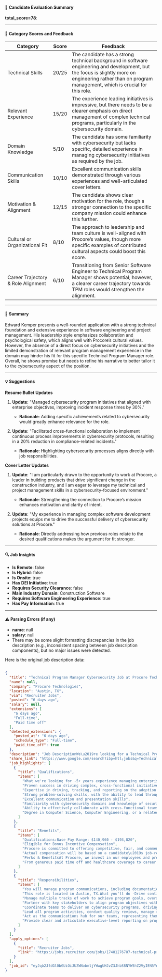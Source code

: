 #### 📄 Candidate Evaluation Summary
**total_score=78**:  

---

#### 🎯 Category Scores and Feedback

| Category                        | Score | Feedback |
|--------------------------------|-------|----------|
| Technical Skills                | 20/25 | The candidate has a strong technical background in software engineering and development, but the focus is slightly more on engineering rather than on program management, which is crucial for this role. |
| Relevant Experience             | 15/20 | The experience leading initiatives is impressive, but there needs to be a clearer emphasis on direct management of complex technical programs, particularly in the cybersecurity domain. |
| Domain Knowledge                | 5/10  | The candidate has some familiarity with cybersecurity but lacks specific, detailed experience in managing cybersecurity initiatives as required by the job. |
| Communication Skills            | 10/10 | Excellent communication skills demonstrated through various experiences and well-articulated cover letters. |
| Motivation & Alignment          | 12/15 | The candidate shows clear motivation for the role, though a stronger connection to the specific company mission could enhance this further. |
| Cultural or Organizational Fit  | 8/10  | The approach to leadership and team culture is well-aligned with Procore’s values, though more specific examples of contributed cultural aspects could boost this score. |
| Career Trajectory & Role Alignment | 6/10  | Transitioning from Senior Software Engineer to Technical Program Manager shows potential; however, a clearer career trajectory towards TPM roles would strengthen the alignment. |

---

#### 🧾 Summary

Edward Kemper presents a well-rounded application with a strong technical foundation and extensive experience in software engineering and project management. His leadership style emphasizes collaboration and psychological safety, which aligns well with Procore’s cultural values. However, the absence of a direct focus on cybersecurity initiatives and the limited demonstration of relevant program management experience in the domain may hinder his fit for this specific Technical Program Manager role. Overall, he shows promise but needs to refine his narrative to better tailor it to the cybersecurity aspect of the position.

---

#### 💡 Suggestions

**Resume Bullet Updates**  
1. **Update**: "Managed cybersecurity program initiatives that aligned with enterprise objectives, improving incident response times by 30%."
   - **Rationale**: Adding specific achievements related to cybersecurity would greatly enhance relevance for the role.
   
2. **Update**: "Facilitated cross-functional collaboration to implement continuous process improvements in cybersecurity protocols, resulting in a 20% reduction in compliance-related incidents."
   - **Rationale**: Highlighting cybersecurity processes aligns directly with job responsibilities.

**Cover Letter Updates**  
1. **Update**: "I am particularly drawn to the opportunity to work at Procore, a leader in building products that drive significant change in the construction industry, and I am eager to leverage my technical and project management skills in a cybersecurity-focused environment."
   - **Rationale**: Strengthening the connection to Procore’s mission enhances motivation and clarity of intent.

2. **Update**: "My experience in managing complex software development projects equips me to drive the successful delivery of cybersecurity solutions at Procore."
   - **Rationale**: Directly addressing how previous roles relate to the desired qualifications makes the argument for fit stronger.

---

#### 🔍 Job Insights

- **Is Remote**: false  
- **Is Hybrid**: false  
- **Is Onsite**: true  
- **Has DEI Initiative**: true  
- **Requires Security Clearance**: false  
- **Main Industry Domain**: Construction Software  
- **Requires Software Engineering Experience**: true  
- **Has Pay Information**: true  

---

#### ⚠️ Parsing Errors (if any)

- **name**: null
- **salary**: null
- There may be some slight formatting discrepancies in the job description (e.g., inconsistent spacing between job description components), but no major issues were detected.

Here is the original job description data:

```json

{
  "title": "Technical Program Manager Cybersecurity Job at Procore Technologies in Austin",
  "name": null,
  "company": "Procore Technologies",
  "location": "Austin, TX",
  "via": "Recruiter Jobs",
  "posted": "6 days ago",
  "salary": null,
  "extensions": [
    "6 days ago",
    "Full-time",
    "Paid time off"
  ],
  "detected_extensions": {
    "posted_at": "6 days ago",
    "schedule_type": "Full-time",
    "paid_time_off": true
  },
  "description": "Job DescriptionWe\u2019re looking for a Technical Program Manager, Cybersecurity to join Procore\u2019s Product & Technology Team. Procore software solutions aim to improve the lives of everyone in construction and the people within Product & Technology are the driving force behind our innovative, top-rated global platform. We\u2019re a customer-centric group that encompasses engineering, product, product design and data, security and business systems.In this role, you will drive the successful delivery of complex, cross-functional initiatives, ensuring enterprise-wide adoption of key information security solutions. You will manage program communications, including documentation, milestones, risks, timelines, and facilitate cross-functional collaboration. This role is located in Austin, TX.What you'll do -Drive continuous process improvement and collaborate with cross-functional teams to implement cybersecurity solutions across the enterprise.Manage multiple tracks of work to achieve program goals, overseeing dependencies and risks, and regularly communicate status to stakeholders.Partner with key stakeholders to align program objectives with the Cybersecurity strategy and implement mechanisms to measure program success.Coordinate teams to deliver on cybersecurity programs, driving the execution of initiatives to meet program goals.Lead all program activities, conduct quality reviews, manage risk mitigation and change control processes, and clearly communicate status to leadership and cross-functional stakeholders.Act as the communications hub for our teams, representing them in Program Management Group meetings, and driving collaboration and alignment with company objectives through internal and cross-team meetings.Provide clear and articulate executive-level reporting on program status, risks, and outcomes.What we're looking for -5+ years experience managing enterprise-wide technology programs (e.g., software development, security implementations).Proven success in driving complex, cross-functional initiatives, including the ability to negotiate and create plans, secure commitments on deliverables, closely coordinate dependencies, and resolve blocking issues.Expertise in driving, tracking, and reporting on the adoption of key cybersecurity initiatives within an organization.Strong problem-solving skills, with the ability to lead through ambiguity and deliver incremental value to customers.Excellent communication and presentation skills.Familiarity with cybersecurity domains and knowledge of security fundamentals.Ability to effectively collaborate with cross-functional teams and build trusted relationships.Degree in Computer Science, Computer Engineering, or a related technical discipline, or equivalent work experience.Qualifications:Base Pay Range: $140,960 - $193,820. Eligible for Bonus Incentive Compensation. Procore is committed to offering competitive, fair, and commensurate compensation, and has provided an estimated pay range for this role. Actual compensation will be based on a candidate\u2019s job-related skills, experience, education or training, and location.Perks & BenefitsAt Procore, we invest in our employees and provide a full range of benefits and perks to help you grow and thrive. From generous paid time off and healthcare coverage to career enrichment and development programs, learn more details about what we offer and how we empower you to be your best.About UsProcore Technologies is building the software that builds the world. We provide cloud-based construction management software that helps clients more efficiently build skyscrapers, hospitals, retail centers, airports, housing complexes, and more. At Procore, we have worked hard to create and maintain a culture where you can own your work and are encouraged and given resources to try new ideas. Check us out on Glassdoor to see what others are saying about working at Procore.We are an equal-opportunity employer and welcome builders of all backgrounds. We thrive in a diverse, dynamic, and inclusive environment. We do not tolerate discrimination against candidates or employees on the basis of gender, sex, national origin, civil status, family status, sexual orientation, religion, age, disability, race, traveler community, status as a protected veteran or any other classification protected by law.If you'd like to stay in touch and be the first to hear about new roles at Procore, join our Talent Community.\n#J-18808-Ljbffr",
  "share_link": "https://www.google.com/search?ibp=htl;jobs&q=Technical+Program+Manager&htidocid=2TuG1H19FFHDgvnAAAAAAA%3D%3D&hl=en-US&shndl=37&shmd=H4sIAAAAAAAA_32NMQrCQBBFsc0RrAZL0awINlqJhSAIFinswuw6bFY2O2FnAskJvZYmB7B5v3mfV3wWxasi16TgMMIjs8_Ywh0TespwGS1lIdfnoCPc2ALqJDnOBPONI_tAAiHBuRf9zXb2hDC7BjjBldlHWp4a1U6OxojE0ouiBlc6bg0nsjyYN1uZUEuDmbqISvX-sBvKLvn16n9zA9XzC6cDAgPKAAAA&shmds=v1_AQbUm96xKsY3dNtUHPRx1bLjSJXRiWuJuW7NvdJJL0IX9lqaMQ&source=sh/x/job/li/m1/1#fpstate=tldetail&htivrt=jobs&htiq=Technical+Program+Manager&htidocid=2TuG1H19FFHDgvnAAAAAAA%3D%3D",
  "job_highlights": [
    {
      "title": "Qualifications",
      "items": [
        "What we're looking for -5+ years experience managing enterprise-wide technology programs (e.g., software development, security implementations)",
        "Proven success in driving complex, cross-functional initiatives, including the ability to negotiate and create plans, secure commitments on deliverables, closely coordinate dependencies, and resolve blocking issues",
        "Expertise in driving, tracking, and reporting on the adoption of key cybersecurity initiatives within an organization",
        "Strong problem-solving skills, with the ability to lead through ambiguity and deliver incremental value to customers",
        "Excellent communication and presentation skills",
        "Familiarity with cybersecurity domains and knowledge of security fundamentals",
        "Ability to effectively collaborate with cross-functional teams and build trusted relationships",
        "Degree in Computer Science, Computer Engineering, or a related technical discipline, or equivalent work experience"
      ]
    },
    {
      "title": "Benefits",
      "items": [
        "Qualifications:Base Pay Range: $140,960 - $193,820",
        "Eligible for Bonus Incentive Compensation",
        "Procore is committed to offering competitive, fair, and commensurate compensation, and has provided an estimated pay range for this role",
        "Actual compensation will be based on a candidate\u2019s job-related skills, experience, education or training, and location",
        "Perks & BenefitsAt Procore, we invest in our employees and provide a full range of benefits and perks to help you grow and thrive",
        "From generous paid time off and healthcare coverage to career enrichment and development programs, learn more details about what we offer and how we empower you to be your best"
      ]
    },
    {
      "title": "Responsibilities",
      "items": [
        "You will manage program communications, including documentation, milestones, risks, timelines, and facilitate cross-functional collaboration",
        "This role is located in Austin, TX.What you'll do -Drive continuous process improvement and collaborate with cross-functional teams to implement cybersecurity solutions across the enterprise",
        "Manage multiple tracks of work to achieve program goals, overseeing dependencies and risks, and regularly communicate status to stakeholders",
        "Partner with key stakeholders to align program objectives with the Cybersecurity strategy and implement mechanisms to measure program success",
        "Coordinate teams to deliver on cybersecurity programs, driving the execution of initiatives to meet program goals",
        "Lead all program activities, conduct quality reviews, manage risk mitigation and change control processes, and clearly communicate status to leadership and cross-functional stakeholders",
        "Act as the communications hub for our teams, representing them in Program Management Group meetings, and driving collaboration and alignment with company objectives through internal and cross-team meetings",
        "Provide clear and articulate executive-level reporting on program status, risks, and outcomes"
      ]
    }
  ],
  "apply_options": [
    {
      "title": "Recruiter Jobs",
      "link": "https://jobs.recruiter.com/jobs/17481276787-technical-program-manager-cybersecurity-job-at-procore-technologies-in-austin?utm_campaign=google_jobs_apply&utm_source=google_jobs_apply&utm_medium=organic"
    }
  ],
  "job_id": "eyJqb2JfdGl0bGUiOiJUZWNobmljYWwgUHJvZ3JhbSBNYW5hZ2VyIEN5YmVyc2VjdXJpdHkgSm9iIGF0IFByb2NvcmUgVGVjaG5vbG9naWVzIGluIEF1c3RpbiIsImNvbXBhbnlfbmFtZSI6IlByb2NvcmUgVGVjaG5vbG9naWVzIiwiYWRkcmVzc19jaXR5IjoiQXVzdGluLCBUWCIsImh0aWRvY2lkIjoiMlR1RzFIMTlGRkhEZ3ZuQUFBQUFBQT09IiwidXVsZSI6IncrQ0FJUUlDSU5WVzVwZEdWa0lGTjBZWFJsY3cifQ=="
}